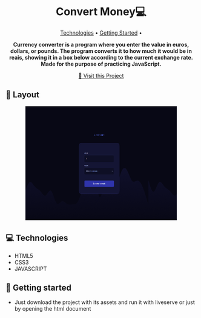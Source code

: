 <h1 align="center" style="font-weight: bold;">Convert Money💻</h1>

<p align="center">
 <a href="#tech">Technologies</a> • 
 <a href="#started">Getting Started</a> • 
</p>

<p align="center">
    <b>
      Currency converter is a program where you enter the value in euros, dollars, or pounds. The program converts it to how much it would be in reais, showing it in a box below according to the current exchange rate. Made for the purpose of practicing JavaScript.
    </b>
</p>

<p align="center">
     <a href="">📱 Visit this Project</a>
</p>

<h2 id="layout">🎨 Layout</h2>

<p align="center">
      <img src="./img/printProjectExample.png" alt="Imagem da pagina demonstrando como ela e" width="400px" height=300px">
</p>

<h2 id="tech">💻 Technologies</h2>

- HTML5
- CSS3
- JAVASCRIPT

<h2 id="started">🚀 Getting started</h2>

- Just download the project with its assets and run it with liveserve or just by opening the html document

